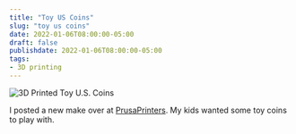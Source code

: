 ```yaml
---
title: "Toy US Coins"
slug: "toy us coins"
date: 2022-01-06T08:00:00-05:00
draft: false
publishdate: 2022-01-06T08:00:00-05:00
tags:
- 3D printing
---
```


![3D Printed Toy U.S. Coins](/img/toy-coins.jpeg)

I posted a new make over at [PrusaPrinters](https://www.prusaprinters.org/prints/106073-toy-us-coins). My kids wanted some toy coins to play with. 